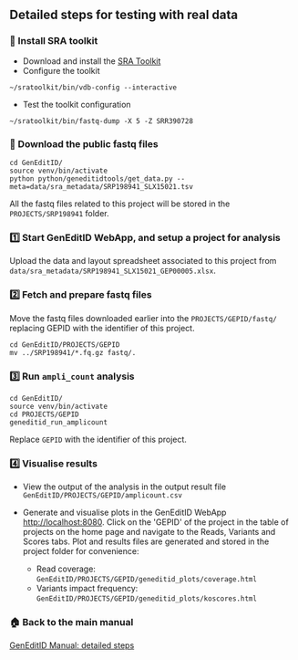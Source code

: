## Detailed steps for testing with real data


### :memo: Install SRA toolkit

- Download and install the [SRA Toolkit](https://ncbi.github.io/sra-tools/install_config.html)
- Configure the toolkit
```
~/sratoolkit/bin/vdb-config --interactive
```
- Test the toolkit configuration
```
~/sratoolkit/bin/fastq-dump -X 5 -Z SRR390728
```

### :open_file_folder: Download the public fastq files
```
cd GenEditID/
source venv/bin/activate
python python/geneditidtools/get_data.py --meta=data/sra_metadata/SRP198941_SLX15021.tsv
```

All the fastq files related to this project will be stored in the `PROJECTS/SRP198941` folder.

### :one: Start GenEditID WebApp, and setup a project for analysis

Upload the data and layout spreadsheet associated to this project from `data/sra_metadata/SRP198941_SLX15021_GEP00005.xlsx`.

### :two: Fetch and prepare fastq files

Move the fastq files downloaded earlier into the `PROJECTS/GEPID/fastq/` replacing GEPID with the identifier of this project.

```
cd GenEditID/PROJECTS/GEPID
mv ../SRP198941/*.fq.gz fastq/.
```

### :three: Run `ampli_count` analysis

```
cd GenEditID/
source venv/bin/activate
cd PROJECTS/GEPID
geneditid_run_amplicount
```
Replace `GEPID` with the identifier of this project.

### :four: Visualise results

- View the output of the analysis in the output result file `GenEditID/PROJECTS/GEPID/amplicount.csv`

- Generate and visualise plots in the GenEditID WebApp [http://localhost:8080](http://localhost:8080). Click on the 'GEPID' of the project in the table of projects on the home page and navigate to the Reads, Variants and Scores tabs. Plot and results files are generated and stored in the project folder for convenience:
  - Read coverage: `GenEditID/PROJECTS/GEPID/geneditid_plots/coverage.html`
  - Variants impact frequency: `GenEditID/PROJECTS/GEPID/geneditid_plots/koscores.html`


### :house: Back to the main manual
[GenEditID Manual: detailed steps](manual.md)
